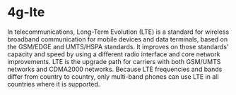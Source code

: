 # 4g-lte
In telecommunications, Long-Term Evolution (LTE) is a standard for wireless broadband communication for mobile devices and data terminals, based on the GSM/EDGE and UMTS/HSPA standards. It improves on those standards' capacity and speed by using a different radio interface and core network improvements. LTE is the upgrade path for carriers with both GSM/UMTS networks and CDMA2000 networks. Because LTE frequencies and bands differ from country to country, only multi-band phones can use LTE in all countries where it is supported.
